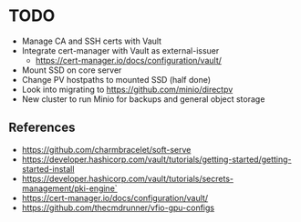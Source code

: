 <!--
SPDX-FileCopyrightText: 2025 NONE

SPDX-License-Identifier: Unlicense
-->

# TODO

- Manage CA and SSH certs with Vault
- Integrate cert-manager with Vault as external-issuer
  - https://cert-manager.io/docs/configuration/vault/
- Mount SSD on core server
- Change PV hostpaths to mounted SSD (half done)
- Look into migrating to https://github.com/minio/directpv
- New cluster to run Minio for backups and general object storage

## References

- https://github.com/charmbracelet/soft-serve
- https://developer.hashicorp.com/vault/tutorials/getting-started/getting-started-install
- https://developer.hashicorp.com/vault/tutorials/secrets-management/pki-engine`
- https://cert-manager.io/docs/configuration/vault/
- https://github.com/thecmdrunner/vfio-gpu-configs
